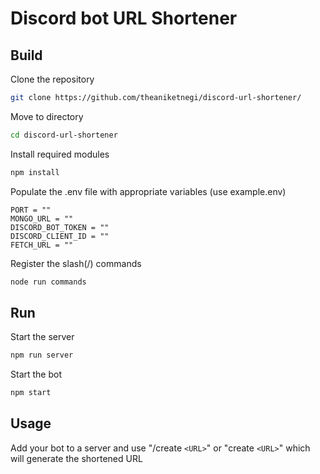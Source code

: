 # Discord bot URL Shortener

## Build
Clone the repository
```sh
git clone https://github.com/theaniketnegi/discord-url-shortener/ 
```

Move to directory
```sh
cd discord-url-shortener
```

Install required modules
```sh
npm install
```

Populate the .env file with appropriate variables (use example.env)
```
PORT = ""
MONGO_URL = ""
DISCORD_BOT_TOKEN = ""
DISCORD_CLIENT_ID = ""
FETCH_URL = ""
```

Register the slash(/) commands
```sh
node run commands
```

## Run
Start the server
```sh
npm run server
```

Start the bot
```sh
npm start
```

## Usage
Add your bot to a server and use "/create `<URL>`" or "create `<URL>`" which will generate the shortened URL
